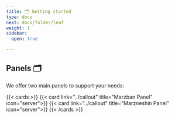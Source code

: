 ```yaml
---
title: 🗂️ Getting started
type: docs
next: docs/folder/leaf
weight: 1
sidebar:
  open: true

---
```

## Panels 🗂️

We offer two main panels to support your needs:

{{< cards >}}
    {{< card link="../callout" title="Marzban Panel" icon="server">}}
    {{< card link="../callout" title="Marzneshin Panel" icon="server">}}
{{< /cards >}}


